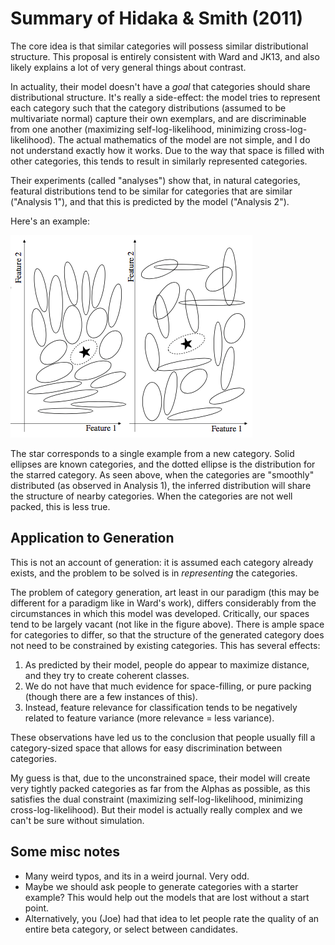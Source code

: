 # Summary of Hidaka & Smith (2011)

The core idea is that similar categories will possess similar distributional structure. This proposal is entirely consistent with Ward and JK13, and also likely explains a lot of very general things about contrast.

In actuality, their model doesn't have a *goal* that categories should share distributional structure. It's really a side-effect: the model tries to represent each category such that the category distributions (assumed to be multivariate normal) capture their own exemplars, and are discriminable from one another (maximizing self-log-likelihood, minimizing cross-log-likelihood). The actual mathematics of the model are not simple, and I do not understand exactly how it works. Due to the way that space is filled with other categories, this tends to result in similarly represented categories. 

Their experiments (called "analyses") show that, in natural categories, featural distributions tend to be similar for categories that are similar ("Analysis 1"), and that this is predicted by the model ("Analysis 2").

Here's an example:

![](img/fig7.png)

The star corresponds to a single example from a new category. Solid ellipses are known categories, and the dotted ellipse is the distribution for the starred category. As seen above, when the categories are "smoothly" distributed  (as observed in Analysis 1), the inferred distribution will share the structure of nearby categories. When the categories are not well packed, this is less true.


## Application to Generation


This is not an account of generation: it is assumed each category already exists, and the problem to be solved is in *representing* the categories. 

The problem of category generation, art least in our paradigm (this may be different for a paradigm like in Ward's work), differs considerably from the circumstances in which this model was developed. Critically, our spaces tend to be largely vacant (not like in the figure above). There is ample space for categories to differ, so that the structure of the generated category does not need to be constrained by existing categories. This has several effects:

1. As predicted by their model, people do appear to maximize distance, and they try to create coherent classes.
2. We do not have that much evidence for space-filling, or pure packing (though there are a few instances of this).
3. Instead, feature relevance for classification tends to be negatively related to feature variance (more relevance = less variance).

These observations have led us to the conclusion that people usually fill a category-sized space that allows for easy discrimination between categories.

My guess is that, due to the unconstrained space, their model will create very tightly packed categories as far from the Alphas as possible, as this satisfies the dual constraint (maximizing self-log-likelihood, minimizing cross-log-likelihood). But their model is actually really complex and we can't be sure without simulation.


## Some misc notes

- Many weird typos, and its in a weird journal. Very odd.
- Maybe we should ask people to generate categories with a starter example? This would help out the models that are lost without a start point. 
- Alternatively, you (Joe) had that idea to let people rate the quality of an entire beta category, or select between candidates.
